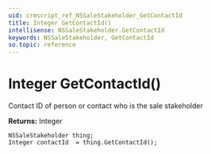 ```yaml
---
uid: crmscript_ref_NSSaleStakeholder_GetContactId
title: Integer GetContactId()
intellisense: NSSaleStakeholder.GetContactId
keywords: NSSaleStakeholder, GetContactId
so.topic: reference
---
```


# Integer GetContactId()

Contact ID of person or contact who is the sale stakeholder

**Returns:** Integer

```crmscript
NSSaleStakeholder thing;
Integer contactId  = thing.GetContactId();
```

